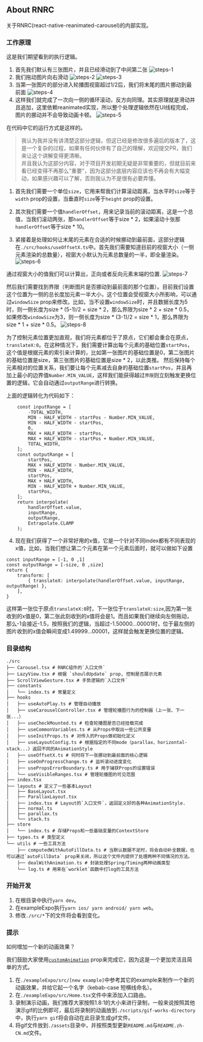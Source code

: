 ## About RNRC
关于RNRC(react-native-reanimated-carousel)的内部实现。

### 工作原理
这是我们期望看到的执行逻辑。

1. 首先我们默认有三张图片，并且已经滑动到了中间第二张
![steps-1](./assets/steps-1.png)
2. 我们拖动图片向右滑动
![steps-2](./assets/steps-2.png)
![steps-3](./assets/steps-3.png)
3. 当第一张图片的部分进入轮播图视窗超过1/2后，我们将末尾的图片挪动到最前面
![steps-4](./assets/steps-4.png)
4. 这样我们就完成了一次向一侧的循环滚动，反方向同理。其实原理就是滑动并且追加，这里依赖reanimated实现，所以整个处理逻辑依然在UI线程完成，图片的挪动并不会导致动画卡顿。
![steps-5](./assets/steps-5.png)

在代码中它的运行方式是这样的。  

> 我认为我并没有讲清楚这部分逻辑，但这已经是修改很多遍后的版本了，这是一个复杂的过程，如果有任何伙伴有了自己的理解，欢迎提交PR，我们来让这个讲解变得更清晰。  
> 并且我认为这部分内容，对于项目开发初期无疑是非常重要的，但就目前来看已经变得不再那么"重要"，因为这部分底层内容应该也不再会有大幅变动，如果感兴趣可以了解，否则我认为不是很有必要弄懂。

1. 首先我们需要一个单位`size`，它用来帮我们计算滚动距离，当水平时`size`等于`width` prop的设置，当垂直时`size`等于`height` prop的设置。

2. 其次我们需要一个值`handlerOffset`，用来记录当前的滚动距离，这是一个总值，当我们滚动两张，那`handlerOffset`等于size * 2，如果滚动十张那`handlerOffset`等于size * 10。

3. 紧接着是处理如何让末尾的元素在合适的时候挪动到最前面，这部分逻辑在`./src/hooks/useOffsetX.ts`中。首先我们需要知道目前的视窗大小（一侧元素渲染的总数量），视窗大小默认为元素总数量的一半，即全量渲染。
![steps-6](./assets/steps-6.jpg)

通过视窗大小的值我们可以计算出，正向或者反向元素末端的位置.
![steps-7](./assets/steps-7.jpg)

然后我们需要找到界限（判断图片是否挪动到最前面的那个位置）。目前我们设置这个位置为一侧的总长度加元素一半大小，这个位置会受视窗大小所影响，可以通过`windowSize` prop来修改。比如，当不设置`windowSize`时，并且数据长度为5时，则一侧长度为size * (5-1)/2 = size * 2，那么界限为size * 2 + size * 0.5，如果修改`windowSize`为3，则一侧长度为size * (3-1)/2 = size * 1，那么界限为size * 1 + size * 0.5。
![steps-8](./assets/steps-8.jpeg)

为了控制元素位置更加直观，我们将元素都位于了原点，它们都会重合在原点，`translateX:0`。在这种情况下，我们需要计算出每个元素的基础位置`startPos`，这个值是根据元素的索引来计算的，比如第一张图片的基础位置是0，第二张图片的基础位置是size，第三张图片的基础位置是size * 2，以此类推。 然后保持每个元素相对的位置关系，我们要让每个元素减去自身的基础位置`startPos`，并且再加上最小的边界值`Number.MIN_VALUE`，这样我们能获得越过`界限`则立刻触发更换位置的逻辑，它会自动通过`outputRange`进行转换。

上面的逻辑转化为代码如下：

```tsx
    const inputRange = [
        -TOTAL_WIDTH,
        MIN - HALF_WIDTH - startPos - Number.MIN_VALUE,
        MIN - HALF_WIDTH - startPos,
        0,
        MAX + HALF_WIDTH - startPos,
        MAX + HALF_WIDTH - startPos + Number.MIN_VALUE,
        TOTAL_WIDTH,
    ];
    const outputRange = [
        startPos,
        MAX + HALF_WIDTH - Number.MIN_VALUE,
        MIN - HALF_WIDTH,
        startPos,
        MAX + HALF_WIDTH,
        MIN - HALF_WIDTH + Number.MIN_VALUE,
        startPos,
    ];
    return interpolate(
        handlerOffset.value,
        inputRange,
        outputRange,
        Extrapolate.CLAMP
    );
```

4. 现在我们获得了一个非常好用的x值，它是一个针对不同index都有不同表现的x值，比如，当我们想让第二个元素在第一个元素后面时，就可以做如下设置
```tsx
const inputRange = [-1, 0 ,1]
const outputRange = [-size, 0 ,size]
return {
    transform: [
        { translateX: interpolate(handlerOffset.value, inputRange, outputRange) },
    ],
}
```
这样第一张位于原点`translateX:0`时，下一张位于`translateX:size`,因为第一张收到的x值是0，第二张此刻收到的x值将会是1。而且如果我们继续向左侧拖动，那么-1会接近-1.5，按照我们的逻辑，当超过-1.50000...00001时，位于最左侧的图片收到的x值会瞬间变成1.49999...00001，这样就会触发更换位置的逻辑。


### 目录结构
```
./src
├── Carousel.tsx # RNRC组件的`入口文件`
├── LazyView.tsx # 根据 `shouldUpdate` prop, 控制是否展示元素
├── ScrollViewGesture.tsx # 手势逻辑的`入口文件`
├── constants
│   └── index.ts # 常量定义
├── hooks
│   ├── useAutoPlay.ts # 管理自动播放
│   ├── useCarouselController.tsx # 管理轮播图行为的控制器（上一张、下一张...）
│   ├── useCheckMounted.ts # 检查轮播图是否已经挂载完成
│   ├── useCommonVariables.ts # 从Props中取出一些公共变量
│   ├── useInitProps.ts # 对传入的Props做初始化定义
│   ├── useLayoutConfig.ts # 根据指定的不同mode（parallax、horizontal-stack...）返回不同的AnimationStyle
│   ├── useOffsetX.ts # 何时将下一张挪动到最前面的核心逻辑
│   ├── useOnProgressChange.ts # 监听滚动进度变化
│   ├── usePropsErrorBoundary.ts # 用于捕获Props的设置错误
│   └── useVisibleRanges.tsx # 管理轮播图的可见范围
├── index.tsx
├── layouts # 定义了一些基本Layout
│   ├── BaseLayout.tsx
│   ├── ParallaxLayout.tsx
│   ├── index.tsx # Layout的`入口文件`，返回定义好的各种AnimationStyle.
│   ├── normal.ts
│   ├── parallax.ts
│   └── stack.ts
├── store
│   └── index.ts # 存储Props和一些基础变量的ContextStore
├── types.ts # 类型定义
└── utils # 一些工具方法
    ├── computedWithAutoFillData.ts # 当默认数据不足时，将会自动补全数据，也可以通过`autoFillData` prop来关闭，所以这个文件内提供了处理两种不同情况的方法。
    ├── dealWithAnimation.ts # 封装处理Spring/Timing两种动画类型
    └── log.ts # 用来在`worklet`函数中打log的工具方法
```

### 开始开发
1. 在根目录中执行`yarn dev`。
2. 在exampleExpo执行`yarn ios/ yarn android/ yarn web`。
3. 修改`./src/*`下的文件将会看到变化。

### 提示

如何增加一个新的动画效果？ 

我们鼓励大家使用[`customAnimation`](./custom-animation.zh-CN.md) prop来完成它，因为这是一个更加灵活且简单的方式。 

1. 在`./exampleExpo/src/[new example]`中参考其它的example来制作一个新的动画效果，并给它起一个名字（kebab-case 短横线命名）。
2. 在`./exampleExpo/src/Home.tsx`文件中来添加入口路由。
3. 录制演示动画，我们推荐大家按照1.8:1的大小来进行录制，一般来说按照其他演示gif的比例即可，最后将录制的动画放到`./scripts/gif-works-directory`中，执行`yarn gif`将会自动在此目录生成gif文件。
4. 将gif文件放到`./assets`目录中，并按照类型更新`README.md`与`README.zh-CN.md`文件。

